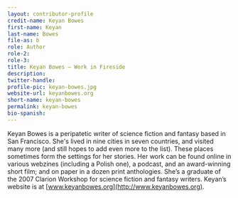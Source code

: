 ```yaml
---
layout: contributor-profile
credit-name: Keyan Bowes
first-name: Keyan
last-name: Bowes
file-as: b
role: Author
role-2:
role-3:
title: Keyan Bowes — Work in Fireside
description:
twitter-handle:
profile-pic: keyan-bowes.jpg
website-url: keyanbowes.org
short-name: keyan-bowes
permalink: keyan-bowes
bio-spanish:
---
```

Keyan Bowes is a peripatetic writer of science fiction and fantasy based in San Francisco. She's lived in nine cities in seven countries, and visited many more (and still hopes to add even more to the list). These places sometimes form the settings for her stories. Her work can be found online in various webzines (including a Polish one), a podcast, and an award-winning short film; and on paper in a dozen print anthologies. She’s a graduate of the 2007 Clarion Workshop for science fiction and fantasy writers. Keyan’s website is at [www.keyanbowes.org](http://www.keyanbowes.org).
